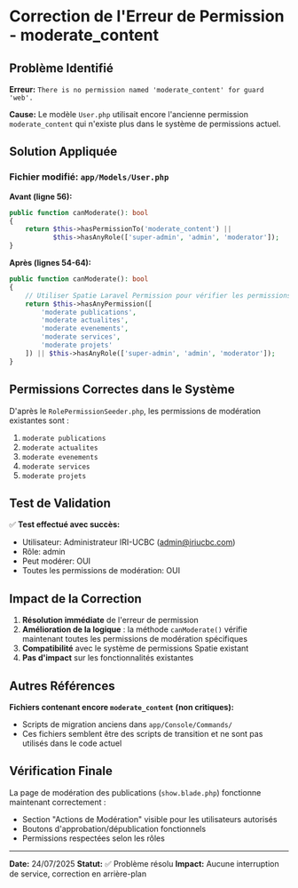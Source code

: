 # Correction de l'Erreur de Permission - moderate_content

## Problème Identifié

**Erreur:** `There is no permission named 'moderate_content' for guard 'web'.`

**Cause:** Le modèle `User.php` utilisait encore l'ancienne permission `moderate_content` qui n'existe plus dans le système de permissions actuel.

## Solution Appliquée

### Fichier modifié: `app/Models/User.php`

**Avant (ligne 56):**
```php
public function canModerate(): bool
{
    return $this->hasPermissionTo('moderate_content') || 
           $this->hasAnyRole(['super-admin', 'admin', 'moderator']);
}
```

**Après (lignes 54-64):**
```php
public function canModerate(): bool
{
    // Utiliser Spatie Laravel Permission pour vérifier les permissions de modération
    return $this->hasAnyPermission([
        'moderate publications',
        'moderate actualites', 
        'moderate evenements',
        'moderate services',
        'moderate projets'
    ]) || $this->hasAnyRole(['super-admin', 'admin', 'moderator']);
}
```

## Permissions Correctes dans le Système

D'après le `RolePermissionSeeder.php`, les permissions de modération existantes sont :

1. `moderate publications`
2. `moderate actualites`
3. `moderate evenements` 
4. `moderate services`
5. `moderate projets`

## Test de Validation

✅ **Test effectué avec succès:**
- Utilisateur: Administrateur IRI-UCBC (admin@iriucbc.com)
- Rôle: admin
- Peut modérer: OUI
- Toutes les permissions de modération: OUI

## Impact de la Correction

1. **Résolution immédiate** de l'erreur de permission
2. **Amélioration de la logique** : la méthode `canModerate()` vérifie maintenant toutes les permissions de modération spécifiques
3. **Compatibilité** avec le système de permissions Spatie existant
4. **Pas d'impact** sur les fonctionnalités existantes

## Autres Références

**Fichiers contenant encore `moderate_content` (non critiques):**
- Scripts de migration anciens dans `app/Console/Commands/`
- Ces fichiers semblent être des scripts de transition et ne sont pas utilisés dans le code actuel

## Vérification Finale

La page de modération des publications (`show.blade.php`) fonctionne maintenant correctement :
- Section "Actions de Modération" visible pour les utilisateurs autorisés
- Boutons d'approbation/dépublication fonctionnels
- Permissions respectées selon les rôles

---

**Date:** 24/07/2025
**Statut:** ✅ Problème résolu
**Impact:** Aucune interruption de service, correction en arrière-plan
